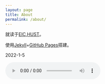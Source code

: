 ```yaml
---
layout: page
title: About
permalink: /about/
---
```


就读于[EIC](http://eic.hust.edu.cn/),[HUST](https://www.hust.edu.cn/)。

使用[Jekyll](https://jekyllcn.com/)+[GitHub Pages](https://docs.github.com/cn/pages)搭建。

2022-1-5

<body><audio controls height="100" width="100">
  <source src="/img/about.mp3" type="audio/mpeg">
</audio></body>

<html>
<head>
  <link rel="stylesheet" href="APlayer.min.css">
</head>
<body>
<div id="aplayer"></div>
<script src="APlayer.min.js"></script>
<script>
    const ap = new APlayer({
        container: document.getElementById('aplayer'),
        fixed: true,                //是否附着页面底部，否为false
        autoplay: true,             //是否自动播放，否为false,移动端不能生效
        volume: 0.6,                //初始音量（0~1）
        lrcType: 3,                 //歌词模式（1、HTML模式 2、js模式 3、lrc文件模式）
        mutex: true,                //互斥模式：阻止多个播放器同时播放，当前播放器播放时暂停其他播放器
        order: 'list',            //音频循环顺序（'list'：顺序, 'random'：随机）
        preload: 'none',            //预加载（'none'：不预加载, 'metadata'：元数据, 'auto'：自动）
        listFolded: false,          //列表默认折叠，开启为true
        theme: '#ee8243',           //主题颜色
        audio: [{
            name: 'name',           //歌曲名称
            artist: 'artist',       //歌曲作者
            url: '/img/about.mp3',         //歌曲源文件地址
            cover: 'cover.jpg',     //歌曲封面地址
            lrc:  'lrc.lrc',        //歌曲的歌词文件
            theme: '#eeeeee'        //主题颜色（优先）
        }]
    });
</script>
</body>
</html>
